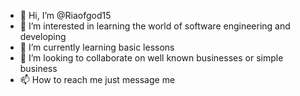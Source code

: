 - 👋 Hi, I’m @Riaofgod15
- 👀 I’m interested in learning the world of software engineering and developing
- 🌱 I’m currently learning basic lessons
- 💞️ I’m looking to collaborate on well known businesses or simple business
- 📫 How to reach me just message me

<!---
Riaofgod15/Riaofgod15 is a ✨ special ✨ repository because its `README.md` (this file) appears on your GitHub profile.
You can click the Preview link to take a look at your changes.
--->
